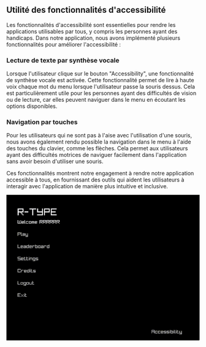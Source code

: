 ## Utilité des fonctionnalités d'accessibilité

Les fonctionnalités d'accessibilité sont essentielles pour rendre les applications utilisables par tous, y compris les personnes ayant des handicaps. Dans notre application, nous avons implémenté plusieurs fonctionnalités pour améliorer l'accessibilité :

### Lecture de texte par synthèse vocale

Lorsque l'utilisateur clique sur le bouton "Accessibility", une fonctionnalité de synthèse vocale est activée. Cette fonctionnalité permet de lire à haute voix chaque mot du menu lorsque l'utilisateur passe la souris dessus. Cela est particulièrement utile pour les personnes ayant des difficultés de vision ou de lecture, car elles peuvent naviguer dans le menu en écoutant les options disponibles.

### Navigation par touches

Pour les utilisateurs qui ne sont pas à l'aise avec l'utilisation d'une souris, nous avons également rendu possible la navigation dans le menu à l'aide des touches du clavier, comme les flèches. Cela permet aux utilisateurs ayant des difficultés motrices de naviguer facilement dans l'application sans avoir besoin d'utiliser une souris.

Ces fonctionnalités montrent notre engagement à rendre notre application accessible à tous, en fournissant des outils qui aident les utilisateurs à interagir avec l'application de manière plus intuitive et inclusive.

![](./assets/access.gif)